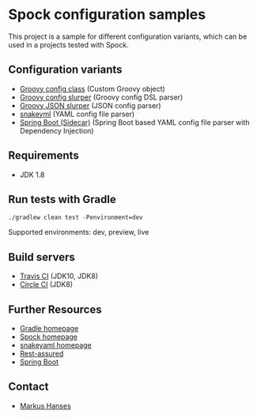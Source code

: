 Spock configuration samples
===============================

This project is a sample for different configuration variants, which can be used in a projects tested with Spock.

Configuration variants
---------------------

* [Groovy config class](config-class) (Custom Groovy object)
* [Groovy config slurper](config-slurper) (Groovy config DSL parser)
* [Groovy JSON slurper](json-slurper) (JSON config parser)
* [snakeyml](snake-yml) (YAML config file parser)
* [Spring Boot (Sidecar)](spring-boot) (Spring Boot based YAML config file parser with Dependency Injection)

Requirements
-------------
- JDK 1.8

Run tests with Gradle
--------------------

    ./gradlew clean test -Penvironment=dev
    
Supported environments: dev, preview, live

Build servers
-------------

* [Travis CI](https://travis-ci.org/marhan/spock-configuration-samples) (JDK10, JDK8)
* [Circle CI](https://circleci.com/gh/marhan/spock-configuration-samples) (JDK8)

Further Resources
-----------------

* [Gradle homepage](http://www.gradle.org)
* [Spock homepage](http://spockframework.org)
* [snakeyaml homepage](https://bitbucket.org/asomov/snakeyaml/overview)
* [Rest-assured](http://rest-assured.io/)
* [Spring Boot](https://spring.io/projects/spring-boot)


Contact
-----------------
* [Markus Hanses](mailto:me@markushanses.de)
